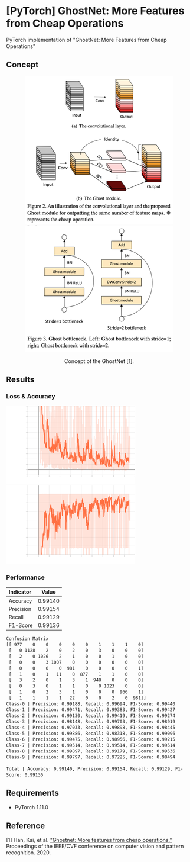 [PyTorch] GhostNet: More Features from Cheap Operations
=====
PyTorch implementation of "GhostNet: More Features from Cheap Operations"

## Concept
<div align="center">
  <img src="./figures/ghost_module.png" width="400"><img src="./figures/ghost_bottleneck.png" width="400">    
  <p>Concept ot the GhostNet [1].</p>
</div>

## Results

### Loss & Accuracy

<img src="./figures/GhostNet_opt.svg" width="350"><img src="./figures/GhostNet_acc.svg" width="350">    

### Performance

|Indicator|Value|
|:---|:---:|
|Accuracy|0.99140|
|Precision|0.99154|
|Recall|0.99129|
|F1-Score|0.99136|

```
Confusion Matrix
[[ 977    0    0    0    0    0    1    1    1    0]
 [   0 1128    2    0    2    0    3    0    0    0]
 [   2    0 1026    2    1    0    0    1    0    0]
 [   0    0    3 1007    0    0    0    0    0    0]
 [   0    0    0    0  981    0    0    0    0    1]
 [   1    0    1   11    0  877    1    1    0    0]
 [   3    2    0    1    3    1  948    0    0    0]
 [   0    3    0    1    1    0    0 1023    0    0]
 [   1    0    2    3    1    0    0    0  966    1]
 [   1    1    1    1   22    0    0    2    0  981]]
Class-0 | Precision: 0.99188, Recall: 0.99694, F1-Score: 0.99440
Class-1 | Precision: 0.99471, Recall: 0.99383, F1-Score: 0.99427
Class-2 | Precision: 0.99130, Recall: 0.99419, F1-Score: 0.99274
Class-3 | Precision: 0.98148, Recall: 0.99703, F1-Score: 0.98919
Class-4 | Precision: 0.97033, Recall: 0.99898, F1-Score: 0.98445
Class-5 | Precision: 0.99886, Recall: 0.98318, F1-Score: 0.99096
Class-6 | Precision: 0.99475, Recall: 0.98956, F1-Score: 0.99215
Class-7 | Precision: 0.99514, Recall: 0.99514, F1-Score: 0.99514
Class-8 | Precision: 0.99897, Recall: 0.99179, F1-Score: 0.99536
Class-9 | Precision: 0.99797, Recall: 0.97225, F1-Score: 0.98494

Total | Accuracy: 0.99140, Precision: 0.99154, Recall: 0.99129, F1-Score: 0.99136
```

## Requirements
* PyTorch 1.11.0

## Reference
[1] Han, Kai, et al. <a href="https://openaccess.thecvf.com/content_CVPR_2020/html/Han_GhostNet_More_Features_From_Cheap_Operations_CVPR_2020_paper.html">"Ghostnet: More features from cheap operations."</a> Proceedings of the IEEE/CVF conference on computer vision and pattern recognition. 2020.
